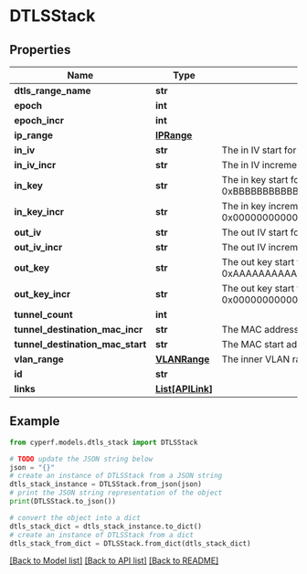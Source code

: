 # DTLSStack


## Properties

Name | Type | Description | Notes
------------ | ------------- | ------------- | -------------
**dtls_range_name** | **str** |  | 
**epoch** | **int** |  | 
**epoch_incr** | **int** |  | 
**ip_range** | [**IPRange**](IPRange.md) |  | [optional] 
**in_iv** | **str** | The in IV start for the DTLSRange (default: 0x22222222). | 
**in_iv_incr** | **str** | The in IV increment for the DTLSRange (default: 0x00000001). | 
**in_key** | **str** | The in key start for the DTLSRange (default: 0xBBBBBBBBBBBBBBBBBBBBBBBBBBBBBBBBBBBBBBBBBBBBBBBBBBBBBBBBBBBBBBBB). | 
**in_key_incr** | **str** | The in key increment for the DTLSRange (default: 0x0000000000000000000000000000000000000000000000000000000000000001). | 
**out_iv** | **str** | The out IV start for the DTLSRange (default: 0x11111111). | 
**out_iv_incr** | **str** | The out IV increment for the DTLSRange (default: 0x00000001). | 
**out_key** | **str** | The out key start for the DTLSRange (default: 0xAAAAAAAAAAAAAAAAAAAAAAAAAAAAAAAAAAAAAAAAAAAAAAAAAAAAAAAAAAAAAAAA). | 
**out_key_incr** | **str** | The out key start for the DTLSRange (default: 0x0000000000000000000000000000000000000000000000000000000000000001). | 
**tunnel_count** | **int** |  | 
**tunnel_destination_mac_incr** | **str** | The MAC address increment rule for the DTLSRange (default: 00:00:00:00:00:01). | 
**tunnel_destination_mac_start** | **str** | The MAC start address for the DTLSRange (default: AA:BB:CC:DD:EE:FF). | 
**vlan_range** | [**VLANRange**](VLANRange.md) | The inner VLAN range assigned to the current DTLS Range configuration | [optional] 
**id** | **str** |  | 
**links** | [**List[APILink]**](APILink.md) |  | [optional] 

## Example

```python
from cyperf.models.dtls_stack import DTLSStack

# TODO update the JSON string below
json = "{}"
# create an instance of DTLSStack from a JSON string
dtls_stack_instance = DTLSStack.from_json(json)
# print the JSON string representation of the object
print(DTLSStack.to_json())

# convert the object into a dict
dtls_stack_dict = dtls_stack_instance.to_dict()
# create an instance of DTLSStack from a dict
dtls_stack_from_dict = DTLSStack.from_dict(dtls_stack_dict)
```
[[Back to Model list]](../README.md#documentation-for-models) [[Back to API list]](../README.md#documentation-for-api-endpoints) [[Back to README]](../README.md)


